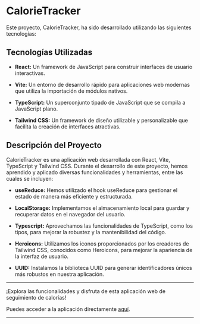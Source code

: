 # CalorieTracker

Este proyecto, CalorieTracker, ha sido desarrollado utilizando las siguientes tecnologías:

## Tecnologías Utilizadas

- **React:** Un framework de JavaScript para construir interfaces de usuario interactivas.
  
- **Vite:** Un entorno de desarrollo rápido para aplicaciones web modernas que utiliza la importación de módulos nativos.

- **TypeScript:** Un superconjunto tipado de JavaScript que se compila a JavaScript plano.

- **Tailwind CSS:** Un framework de diseño utilizable y personalizable que facilita la creación de interfaces atractivas.

## Descripción del Proyecto

CalorieTracker es una aplicación web desarrollada con React, Vite, TypeScript y Tailwind CSS. Durante el desarrollo de este proyecto, hemos aprendido y aplicado diversas funcionalidades y herramientas, entre las cuales se incluyen:

- **useReduce:** Hemos utilizado el hook useReduce para gestionar el estado de manera más eficiente y estructurada.
  
- **LocalStorage:** Implementamos el almacenamiento local para guardar y recuperar datos en el navegador del usuario.
  
- **Typescript:** Aprovechamos las funcionalidades de TypeScript, como los tipos, para mejorar la robustez y la mantenibilidad del código.
  
- **Heroicons:** Utilizamos los iconos proporcionados por los creadores de Tailwind CSS, conocidos como Heroicons, para mejorar la apariencia de la interfaz de usuario.
  
- **UUID:** Instalamos la biblioteca UUID para generar identificadores únicos más robustos en nuestra aplicación.

---

¡Explora las funcionalidades y disfruta de esta aplicación web de seguimiento de calorías!

Puedes acceder a la aplicación directamente [aquí](https://mycalorietracker.netlify.app/).

---
